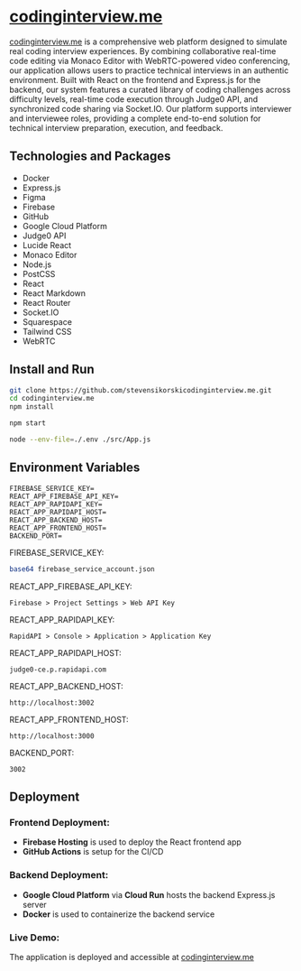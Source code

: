 # [codinginterview.me](https://codinginterview.me)

[codinginterview.me](https://codinginterview.me) is a comprehensive web platform designed to simulate real coding interview experiences. By combining collaborative real-time code editing via Monaco Editor with WebRTC-powered video conferencing, our application allows users to practice technical interviews in an authentic environment. Built with React on the frontend and Express.js for the backend, our system features a curated library of coding challenges across difficulty levels, real-time code execution through Judge0 API, and synchronized code sharing via Socket.IO. Our platform supports interviewer and interviewee roles, providing a complete end-to-end solution for technical interview preparation, execution, and feedback.

## Technologies and Packages

- Docker
- Express.js
- Figma
- Firebase
- GitHub
- Google Cloud Platform
- Judge0 API
- Lucide React
- Monaco Editor
- Node.js
- PostCSS
- React
- React Markdown
- React Router
- Socket.IO
- Squarespace
- Tailwind CSS
- WebRTC

## Install and Run

```bash
git clone https://github.com/stevensikorskicodinginterview.me.git
cd codinginterview.me
npm install
```

```bash
npm start
```

```bash
node --env-file=./.env ./src/App.js
```

## Environment Variables

```env
FIREBASE_SERVICE_KEY=
REACT_APP_FIREBASE_API_KEY=
REACT_APP_RAPIDAPI_KEY=
REACT_APP_RAPIDAPI_HOST=
REACT_APP_BACKEND_HOST=
REACT_APP_FRONTEND_HOST=
BACKEND_PORT=
```

FIREBASE_SERVICE_KEY:

```bash
base64 firebase_service_account.json
```

REACT_APP_FIREBASE_API_KEY:

```
Firebase > Project Settings > Web API Key
```

REACT_APP_RAPIDAPI_KEY:

```
RapidAPI > Console > Application > Application Key
```

REACT_APP_RAPIDAPI_HOST:

```
judge0-ce.p.rapidapi.com
```

REACT_APP_BACKEND_HOST:

```
http://localhost:3002
```

REACT_APP_FRONTEND_HOST:

```
http://localhost:3000
```

BACKEND_PORT:

```
3002
```

## Deployment

### Frontend Deployment:

- **Firebase Hosting** is used to deploy the React frontend app
- **GitHub Actions** is setup for the CI/CD

### Backend Deployment:

- **Google Cloud Platform** via **Cloud Run** hosts the backend Express.js server
- **Docker** is used to containerize the backend service

### Live Demo:

The application is deployed and accessible at [codinginterview.me](https://codinginterview.me)
